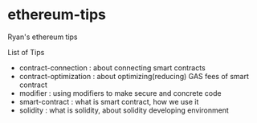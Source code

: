 # ethereum-tips
Ryan's ethereum tips

List of Tips
  - contract-connection : about connecting smart contracts
  - contract-optimization : about optimizing(reducing) GAS fees of smart contract
  - modifier : using modifiers to make secure and concrete code
  - smart-contract : what is smart contract, how we use it
  - solidity : what is solidity, about solidity developing environment